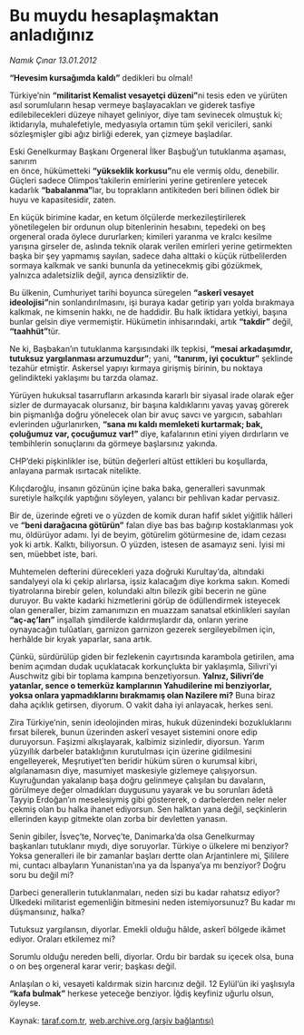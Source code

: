 # Bu muydu hesaplaşmaktan anladığınız

*Namık Çınar 13.01.2012*

<div class="yazi"><p><b>“Hevesim kursağımda kaldı”</b> dedikleri bu olmalı!</p>
<p>Türkiye’nin <b>“militarist Kemalist vesayetçi düzeni”</b>ni tesis eden ve yürüten asıl sorumluların hesap vermeye başlayacakları ve giderek tasfiye edilebilecekleri düzeye nihayet geliniyor, diye tam sevinecek olmuştuk ki; iktidarıyla, muhalefetiyle, medyasıyla ortamın tüm şekil vericileri, sanki sözleşmişler gibi ağız birliği ederek, yan çizmeye başladılar.</p>
<p>Eski Genelkurmay Başkanı Orgeneral İlker Başbuğ’un tutuklanma aşaması, sanırım <br/>en önce, hükümetteki <b>“yükseklik korkusu”</b>nu ele vermiş oldu, denebilir. Güçleri sadece Olimpos’takilerin emirlerini yerine getirenlere yetecek kadarlık <b>“babalanma”</b>lar, bu toprakların antikiteden beri bilinen ödlek bir huyu ve kapasitesidir, zaten.</p>
<p>En küçük birimine kadar, en ketum ölçülerde merkezileştirilerek yönetilegelen bir ordunun olup bitenlerinin hesabını, tepedeki on beş orgeneral orada öylece dururlarken; kimileri yaranma ve kralcı kesilme yarışına girseler de, aslında teknik olarak verilen emirleri yerine getirmekten başka bir şey yapmamış sayılan, sadece daha alttaki o küçük rütbelilerden sormaya kalkmak ve sanki bununla da yetinecekmiş gibi gözükmek, yalnızca adaletsizlik değil, ayrıca densizliktir de.</p>
<p>Bu ülkenin, Cumhuriyet tarihi boyunca süregelen <b>“askerî vesayet ideolojisi”</b>nin sonlandırılmasını, işi buraya kadar getirip yarı yolda bırakmaya kalkmak, ne kimsenin hakkı, ne de haddidir. Bu halk iktidara yetkiyi, başına bunlar gelsin diye vermemiştir. Hükümetin inhisarındaki, artık <b>“takdir”</b> değil, <b>“taahhüt”</b>tür.</p>
<p>Ne ki, Başbakan’ın tutuklanma karşısındaki ilk tepkisi, <b>“mesai arkadaşımdır, tutuksuz yargılanması arzumuzdur”</b>; yani, <b>“tanırım, iyi çocuktur”</b> şeklinde tezahür etmiştir. Askersel yapıyı kırmaya girişmiş birinin, bu noktaya gelindikteki yaklaşımı bu tarzda olamaz.</p>
<p>Yürüyen hukuksal tasarrufların arkasında kararlı bir siyasal irade olarak eğer sizler de durmayacak olursanız, bir başına kaldıklarını yavaş yavaş görerek bin pişmanlığa doğru yönelecek olan bir avuç savcı ve yargıcın, sabahları evlerinden uğurlanırken, <b>“sana mı kaldı memleketi kurtarmak; bak, çoluğumuz var, çocuğumuz var!”</b> diye, kafalarının etini yiyen dırdırların ve tembihlerin sonuçlarını da görmeye başlarsınız yakında.</p>
<p>CHP’deki pişkinlikler ise, bütün değerleri altüst ettikleri bu koşullarda, anlayana parmak ısırtacak nitelikte. </p>
<p>Kılıçdaroğlu, insanın gözünün içine baka baka, generalleri savunmak suretiyle halkçılık yaptığını söyleyen, yalancı bir pehlivan kadar pervasız.</p>
<p>Bir de, üzerinde eğreti ve o yüzden de komik duran hafif sıklet yiğitlik hâlleri ve <b>“beni darağacına götürün”</b> falan diye bas bas bağırıp kostaklanması yok mu, öldürüyor adamı. İyi de beyim, götürelim götürmesine de, idam cezası yok ki artık. Kalktı, biliyorsun. O yüzden, istesen de asamayız seni. İyisi mi sen, müebbet iste, bari. </p>
<p>Muhtemelen defterini dürecekleri yaza doğruki Kurultay’da, altındaki sandalyeyi ola ki çekip alırlarsa, işsiz kalacağım diye korkma sakın. Komedi tiyatrolarına birebir gelen, kolundaki altın bilezik gibi becerin ne güne duruyor. Bu vakte kadarki hizmetlerini görüp de ödüllendirmek isteyecek olan generaller, bizim zamanımızın en muazzam sanatsal etkinlikleri sayılan <b>“aç-aç’ları”</b> inşallah şimdilerde kaldırmışlardır da, onların yerine oynayacağın tulûatları, garnizon garnizon gezerek sergileyebilmen için, herhâlde bir kıyak yaparlar, sana artık.</p>
<p>Çünkü, sürdürülüp giden bir fezlekenin cayırtısında karambola getirilen, ama benim açımdan dudak uçuklatacak korkunçlukta bir yaklaşımla, Silivri’yi Auschwitz gibi bir toplama kampına benzetiyorsun. <b>Yalnız, Silivri’de yatanlar, sence o temerküz kamplarının Yahudilerine mi benziyorlar, yoksa onlara yapmadıklarını bırakmamış olan Nazilere mi?</b> Buna biraz daha açıklık getirsen, diyorum. O vakit daha iyi anlayacak, herkes seni.</p>
<p>Zira Türkiye’nin, senin ideolojinden miras, hukuk düzenindeki bozukluklarını fırsat bilerek, bunun üzerinden askerî vesayet sistemini onore edip duruyorsun. Faşizmi alkışlayarak, kalbimiz sizinledir, diyorsun. Yarım yüzyıllık darbeler bataklığının kurutulması için üzerine gidilmesini engelleyerek, Meşrutiyet’ten beridir hüküm süren o kurumsal kibri, algılanamasın diye, masumiyet maskesiyle gizlemeye çalışıyorsun. Kuyruğundan yakalanıp başa doğru gelinmeye çalışılan bu davaların, görülmeye değer olmadıkları duygusunu yayarak ve bu sorunları âdetâ Tayyip Erdoğan’ın meselesiymiş gibi göstererek, o darbelerden neler neler çekmiş olan bu halka ihanet ediyorsun. Sen halktan yana değil, seçkinlerin ellerinden kayıp gitmekte olan zorba bir devletten yanasın.</p>
<p>Senin gibiler, İsveç’te, Norveç’te, Danimarka’da olsa Genelkurmay başkanları tutuklanır mıydı, diye soruyorlar. Türkiye o ülkelere mi benziyor? Yoksa generalleri ile bir zamanlar başları dertte olan Arjantinlere mi, Şililere mi, cuntacı albayların Yunanistan’ına ya da İspanya’ya mı benziyor? Doğru soru bu değil mi?</p>
<p>Darbeci generallerin tutuklanmaları, neden sizi bu kadar rahatsız ediyor? Ülkedeki militarist egemenliğin bitmesini neden istemiyorsunuz? Bu kadar mı düşmansınız, halka?</p>
<p>Tutuksuz yargılansın, diyorlar. Emekli olduğu hâlde, askerî bölgede ikâmet ediyor. Oraları etkilemez mi?</p>
<p>Sorumlu olduğu nereden belli, diyorlar. Ordu bir bardak su içecek olsa, buna o on beş orgeneral karar verir; başkası değil.</p>
<p>Anlaşılan o ki, vesayeti kaldırmak sizin harcınız değil. 12 Eylül’ün iki yaşlısıyla <b>“kafa bulmak”</b> herkese yeteceğe benziyor. İğdiş keyfiniz uğurlu olsun, öyleyse.</p>
</div>

Kaynak: [taraf.com.tr](http://www.taraf.com.tr/namik-cinar/makale-bu-muydu-hesaplasmaktan-anladiginiz.htm), [web.archive.org (arşiv bağlantısı)](http://web.archive.org/web/20130623193217/http://www.taraf.com.tr/namik-cinar/makale-bu-muydu-hesaplasmaktan-anladiginiz.htm)
